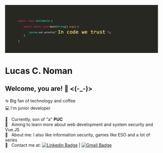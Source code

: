 <!--
**lucasnoman/lucasnoman** is a ✨ _special_ ✨ repository because its `README.md` (this file) appears on your GitHub profile.
Here are some ideas to get you started:
- 🔭 I’m currently working on ...
- 🌱 I’m currently learning ...
- 👯 I’m looking to collaborate on ...
- 🤔 I’m looking for help with ...
- 💬 Ask me about ...
- 📫 How to reach me: ...
- 😄 Pronouns: ...
- ⚡ Fun fact: ...
-->


<img width="auto" src="https://github.com/lucasnoman/lucasnoman/blob/master/8313f67d2546e50652d4e31f74a1a789.jpg">


# Lucas C. Noman

## Welcome, you are! 👋 <(-_-)>
:coffee: Big fan of technology and coffee
<br/>:computer: I'm junior developer

 :school:  &nbsp; Currently, son of "a" **PUC**
 <br/> :green_book: &nbsp; Aiming to learn more about web development and system security and Vue.JS
 <br/> 💬  &nbsp; About me: I also like information security, games like ESO and a lot of series
 <br/> :email: &nbsp; Contact me at: [![Linkedin Badge](https://img.shields.io/badge/-LucasCNoman-blue?style=flat-square&logo=Linkedin&logoColor=white&link=https://www.linkedin.com/in/lucas-calhau-noman-45209b95/)](https://www.linkedin.com/in/lucas-calhau-noman-45209b95/) 
| 
[![Gmail Badge](https://img.shields.io/badge/-lucasnoman7@gmail.com-c14438?style=flat-square&logo=Gmail&logoColor=white&link=mailto:lucasnoman7@gmail.com)](mailto:lucasnoman7@gmail.com)
